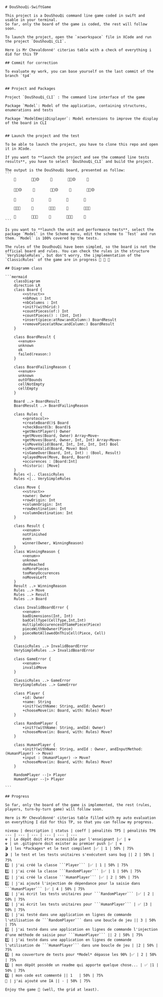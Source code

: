  	# DouShouQi-SwiftGame
	
	This project is a DouShouQi command line game coded in swift and usable in your terminal.
	So far, only the board of the game is coded, the rest will follow soon.
	
	To launch the project, open the `xcworkspace` file in XCode and run the project `DouShouQi_CLI`.
	
	Here is Mr Chevaldonné' citerias table with a check of everything i did for this TP
	
	## Commit for correction
	
	To evaluate my work, you can base yourself on the last commit of the branch `tp4`
	
	
	## Project and Packages
	
	Project `DouShouQi_CLI` : The command line interface of the game
	
	Package `Model`: Model of the application, containing structures, enumerations and tests
	
	Package `ModelEmojiDisplayer`: Model extensions to improve the display of the board in CLI 
	
	
	## Launch the project and the test
	
	To be able to launch the project, you have to clone this repo and open it in XCode.
	
	If you want to **launch the project and see the command line tests results**, you have to select `DouShouQi_CLI` and build the project.
	
	The output is the DouShouQi board, presented as follow:
	```
		🌿  		🌿🦁🟡		🪹  		🌿🐯🟡		🌿  	
	
		🌿🐭🟡		🌿  		🌿🐱🟡		🌿  		🌿🐘🟡	
	
		🌿  		🌿  		🌿  		🌿  		🌿  	
	
		🌿🐘🔴		🌿  		🌿🐱🔴		🌿  		🌿🐭🔴	
	
		🌿  		🌿🐯🔴		🪹  		🌿🦁🔴		🌿  	
	```
	
	Is you want to **launch the unit and performance tests**, select the package `Model` in the Scheme menu, edit the scheme to `Test` and run them. `Model` is 100% covered by the tests.
	
	The rules of the DoudhouQi have been simpled, so the board is not the official board and rules. You can check the rules in the structure `VerySimpleRules`, but don't worry, the ijmplementation of the `ClassicRules` of the game are in progress 🚧 🚧 🚧
	
	## Diagramm class
	
	```mermaid
		classDiagram
		direction LR
		class Board {
		    <<struct>>
		    +nbRows : Int
		    +nbColumns : Int
		    +init?(withGrid:)
		    +countPieces(of:) Int
		    +countPieces() : (Int, Int)
		    +insert(piece:atRow:andColumn:) BoardResult
		    +removePiece(atRow:andColumn:) BoardResult
		}
		
		class BoardResult {
		  <<enum>>
		  unknown
		  ok
		  failed(reason:)
		}
		
		class BoardFailingReason {
		  <<enum>>
		  unknown
		  outOfBounds
		  cellNotEmpty
		  cellEmpty
		}
		
		Board ..> BoardResult
		BoardResult ..> BoardFailingReason
	
		class Rules {
		    <<protocol>>
		    +createBoard()$ Board
		    +checkBoard(b: Board)$
		    +getNextPlayer() Owner
		    +getMoves(Board, Owner) Array~Move~
		    +getMoves(Board, Owner, Int, Int) Array~Move~
		    +isMoveValid(Board, Int, Int, Int, Int) Bool
		    +isMoveValid(Board, Move) Bool
		    +isGameOver(Board, Int, Int) : (Bool, Result)  
		    +playedMove(Move, Board, Board)
		    +occurences : [Board:Int]
		    +historic: [Move]
		}
		Rules <|.. ClassicRules
		Rules <|.. VerySimpleRules
		
		class Move {
		    <<struct>>
		    +owner: Owner
		    +rowOrigin: Int
		    +columnOrigin: Int
		    +rowDestination: Int
		    +columnDestination: Int
		}
		
		class Result {
		    <<enum>>
		    notFinished
		    even
		    winner(Owner, WinningReason)
		}
		class WinningReason {
		    <<enum>>
		    unknown
		    denReached
		    noMorePieces
		    tooManyOccurences
		    noMovesLeft
		}
		Result ..> WinningReason
		Rules ..> Move
		Rules ..> Result
		Rules ..> Board
		
		class InvalidBoardError {
		    <<enum>>
		    badDimensions(Int, Int)
		    badCellType(CellType,Int,Int)
		    multipleOccurencesOfSamePiece(Piece)
		    pieceWithNoOwner(Piece)
		    pieceNotAllowedOnThisCell(Piece, Cell)
		}
		
		ClassicRules ..> InvalidBoardError
		VerySimpleRules ..> InvalidBoardError
		
		class GameError {
		    <<enum>>
		    invalidMove
		}
		
		ClassicRules ..> GameError
		VerySimpleRules ..> GameError
		
		class Player {
		    +id: Owner
		    +name: String
		    +init?(withName: String, andId: Owner)
		    +chooseMove(in: Board, with: Rules) Move?
		}
		
		class RandomPlayer {
		    +init?(withName: String, andId: Owner)
		    +chooseMove(in: Board, with: Rules) Move?
		}
		
		class HumanPlayer {
		    +init?(withName: String, andId : Owner, andInputMethod: (HumanPlayer) -> Move)
		    +input : (HumanPlayer) -> Move?
		    +chooseMove(in: Board, with: Rules) Move?
		}
		
		RandomPlayer --|> Player
		HumanPlayer --|> Player
		
	```
	
	## Progress
	
	So far, only the board of the game is implemented, the rest (rules, players, turn-by-turn game) will follow soon.
		
	Here is Mr Chevaldonné' citerias table filled with my auto evaluation on everything I did for this TP, so that you can follow my progress.
	
	niveau | description | status | coeff | pénalités TP5 | pénalités TP6  
	--- | --- | --- | --- | --- | ---
	☢️ | Le dépôt doit être accessible par l'enseignant |✅ | ☢️ 
	☢️ | un .gitignore doit exister au premier push |✅ | ☢️
	🎬 | les *Packages* et le test compilent |✅ | 1 | 50% | 75%
	🎬 | le test et les tests unitaires s'exécutent sans bug || 2 | 50% | 75%
	1️⃣ | j'ai créé la classe ```Player``` |✅ | 1 | 50% | 75%
	1️⃣ | j'ai créé la classe ```RandomPlayer``` |✅ | 1 | 50% | 75%
	1️⃣ | j'ai créé la classe ```HumanPlayer``` |✅ | 2 | 50% | 75%
	1️⃣ | j'ai ajouté l'injection de dépendance pour la saisie dans ```HumanPlayer``` |✅ | 4 | 50% | 75%
	2️⃣ | j'ai écrit les tests unitaires pour ```RandomPlayer``` |✅ | 2 | 50% | 75%
	2️⃣ | j'ai écrit les tests unitaires pour ```HumanPlayer``` | ✅ |3 | 50% | 75%
	1️⃣ | j'ai testé dans une application en lignes de commande l'utilisation de ```RandomPlayer``` dans une boucle de jeu || 3 | 50% | 75%
	1️⃣ | j'ai testé dans une application en lignes de commande l'injection d'une méthode de saisie pour ```HumanPlayer``` || 2 | 50% | 75%
	1️⃣ | j'ai testé dans une application en lignes de commande l'utilisation de ```HumanPlayer``` dans une boucle de jeu | |2 | 50% | 75%
	3️⃣ | ma couverture de tests pour *Model* dépasse les 90% |✅ | 2 | 50% | 75%
	3️⃣ | mon dépôt possède un readme qui apporte quelque chose... | ✅ |1 | 50% | 75%
	3️⃣ | mon code est commenté || 1   | 50% | 75%
	🎉 | j'ai ajouté une IA || - | 50% | 75%
	
	Enjoy the game 🎉 (well, the grid at least).